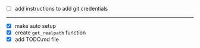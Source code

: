 - [ ] add instructions to add git credentials
---
- [x] make auto setup
- [x] create `get_realpath` function
- [x] add TODO.md file

